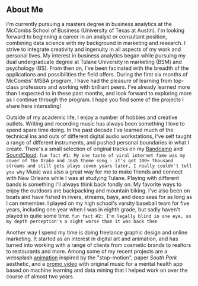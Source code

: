 ## About Me
I'm currently pursuing a masters degree in business analytics at the McCombs School of Business (University of Texas at Austin). I'm looking forward to beginning a career in an analyst or consultant position, combining data science with my background in marketing and research. I strive to integrate creativity and ingenuity in all aspects of my work and personal lives. My interest in business analytics began while pursuing my dual undergraduate degree at Tulane University in marketing (BSM) and psychology (BS). From then on, I've been facinated with the breadth of the applications and possibilities the field offers. During the first six months of McCombs' MSBA program, I have had the pleasure of learning from top-class professors and working with brilliant peers. I've already learned more than I expected to in these past months, and look forward to exploring more as I continue through the program. I hope you find some of the projects I share here interesting!

Outside of my academic life, I enjoy a number of hobbies and creative outlets. Writing and recording music has always been something I love to spend spare time doing. In the past decade I've learned much of the technical ins and outs of different digital audio workstations, I've self taught a range of different instruments, and pushed personal boundaries in what I create. There's a small selection of original tracks on my [Bandcamp](https://birdiebrackett.bandcamp.com/music) and [SoundCloud](https://soundcloud.com/luke-bravo). `fun fact #1: My one taste of viral internet fame was my cover of the Drake and Josh theme song - it's got 100+ thousand streams and still gets plays seven years later, I really couldn't tell you why` Music was also a great way for me to make friends and connect with New Orleans while I was at studying Tulane. Playing with different bands is something I'll always think back fondly on. My favorite ways to enjoy the outdoors are backpacking and mountain biking. I've also been on boats and have fished in rivers, streams, bays, and deep seas for as long as I can remember. I played on my high school's varsity baseball team for five years, including one year when I was in eighth grade, but sadly haven't played in quite some time. `fun fact #2: I'm legally blind in one eye, so my depth perception's a sight worse than it was back then`

Another way I spend my time is doing freelance graphic design and online marketing. It started as an interest in digital art and animation, and has turned into working with a range of clients from cosmetic brands to realtors to restaurants and more. Among some of my recent projects are a websplash [animation](https://drive.google.com/file/d/1Ek0wgk9VUWRlaiWf7jnU-_qcGdtoSgpe/view?usp=sharing) inspired by the "stop-motion", paper *South Park* aesthetic, and a [promo video](https://drive.google.com/file/d/15esVUr0t9k5iOIYnLTyKgymPNYb2E9ss/view?usp=sharing) with original music for a mental health app based on machine learning and data mining that I helped work on over the course of almost two years.
